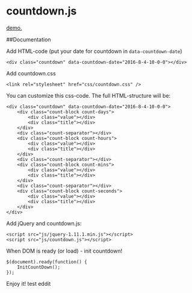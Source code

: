 # countdown.js

<a href="http://lubus.ru/d/countdown/" title="demo">demo.</a>

##Documentation

Add HTML-code (put your date for countdown in `data-countdown-date`)

```
<div class="countdown" data-countdown-date="2016-8-4-10-0-0"></div>
```

Add countdown.css

```
<link rel="stylesheet" href="css/countdown.css" />
```

You can customize this css-code. The full HTML-structure will be:
```
<div class="countdown" data-countdown-date="2016-8-4-10-0-0">
	<div class="count-block count-days">
		<div class="value"></div>
		<div class="title"></div>
	</div>
	<div class="count-separator"></div>
	<div class="count-block count-hours">
		<div class="value"></div>
		<div class="title"></div>
	</div>
	<div class="count-separator"></div>
	<div class="count-block count-mins">
		<div class="value"></div>
		<div class="title"></div>
	</div>
	<div class="count-separator"></div>
	<div class="count-block count-seconds">
		<div class="value"></div>
		<div class="title"></div>
	</div>
</div>
```

Add jQuery and countdown.js:

```
<script src="js/jquery-1.11.1.min.js"></script>
<script src="js/countdown.js"></script>
```

When DOM is ready (or load) - init countdown!
```
$(document).ready(function() {
	InitCountDown(); 
});
```

Enjoy it!
test eddit